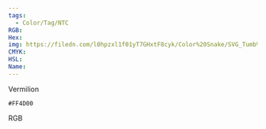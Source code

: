 ```yaml
---
tags:
  - Color/Tag/NTC
RGB:
Hex:
img: https://filedn.com/l0hpzxl1f01yT7GHxtF8cyk/Color%20Snake/SVG_Tumb%20Mass%20No%20Name/FF4D00.svg
CMYK:
HSL:
Name:
---
```

Vermilion
```palette
#FF4D00
```
RGB
